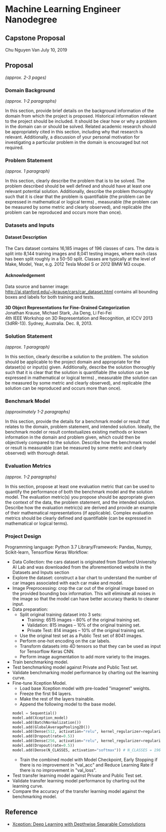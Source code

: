 # Machine Learning Engineer Nanodegree
## Capstone Proposal
Chu Nguyen Van
July 10, 2019

## Proposal
_(approx. 2-3 pages)_

### Domain Background
_(approx. 1-2 paragraphs)_

In this section, provide brief details on the background information of the domain from which the project is proposed. Historical information relevant to the project should be included. It should be clear how or why a problem in the domain can or should be solved. Related academic research should be appropriately cited in this section, including why that research is relevant. Additionally, a discussion of your personal motivation for investigating a particular problem in the domain is encouraged but not required.

### Problem Statement
_(approx. 1 paragraph)_

In this section, clearly describe the problem that is to be solved. The problem described should be well defined and should have at least one relevant potential solution. Additionally, describe the problem thoroughly such that it is clear that the problem is quantifiable (the problem can be expressed in mathematical or logical terms) , measurable (the problem can be measured by some metric and clearly observed), and replicable (the problem can be reproduced and occurs more than once).

### Datasets and Inputs
#### Dataset Description
The Cars dataset contains 16,185 images of 196 classes of cars. The data is split into 8,144 training images and 8,041 testing images, where each class has been split roughly in a 50-50 split. Classes are typically at the level of Make, Model, Year, e.g. 2012 Tesla Model S or 2012 BMW M3 coupe.

#### Acknowledgement
Data source and banner image: http://ai.stanford.edu/~jkrause/cars/car_dataset.html contains all bounding boxes and labels for both training and tests.\
\
**3D Object Representations for Fine-Grained Categorization**\
Jonathan Krause, Michael Stark, Jia Deng, Li Fei-Fei\
4th IEEE Workshop on 3D Representation and Recognition, at ICCV 2013 (3dRR-13). Sydney, Australia. Dec. 8, 2013.

### Solution Statement
_(approx. 1 paragraph)_

In this section, clearly describe a solution to the problem. The solution should be applicable to the project domain and appropriate for the dataset(s) or input(s) given. Additionally, describe the solution thoroughly such that it is clear that the solution is quantifiable (the solution can be expressed in mathematical or logical terms) , measurable (the solution can be measured by some metric and clearly observed), and replicable (the solution can be reproduced and occurs more than once).

### Benchmark Model
_(approximately 1-2 paragraphs)_

In this section, provide the details for a benchmark model or result that relates to the domain, problem statement, and intended solution. Ideally, the benchmark model or result contextualizes existing methods or known information in the domain and problem given, which could then be objectively compared to the solution. Describe how the benchmark model or result is measurable (can be measured by some metric and clearly observed) with thorough detail.

### Evaluation Metrics
_(approx. 1-2 paragraphs)_

In this section, propose at least one evaluation metric that can be used to quantify the performance of both the benchmark model and the solution model. The evaluation metric(s) you propose should be appropriate given the context of the data, the problem statement, and the intended solution. Describe how the evaluation metric(s) are derived and provide an example of their mathematical representations (if applicable). Complex evaluation metrics should be clearly defined and quantifiable (can be expressed in mathematical or logical terms).

### Project Design
Programming language: Python 3.7
Library/Framework: Pandas, Numpy, Scikit-learn, Tensorflow Keras
Workflow:
- Data Collection: the cars dataset is originated from Stanford University AI Lab and was downloaded from the aforementioned website in the Datasets and Inputs section
- Explore the dataset: construct a bar chart to understand the number of car images associated with each car make and model.
- Image Preprocessing: crop the car out of the original image based on the provided bounding box information. This will eliminate all noises in the image so that the model can have better accuracy thanks to cleaner input.
- Data preparation: 
  - Split original training dataset into 3 sets:
    - Training: 6515 images – 80% of the original training set.
    - Validation: 815 images – 10% of the original training set.
    - Private Test: 814 images – 10% of the original training set.
  - Use the original test set as a Public Test set of 8041 images.
  - Perform one-hot encoding on the car labels.
  - Transform datasets into 4D tensors so that they can be used as input for Tensorflow Keras CNN.
  - Perform image augmentation to add more variety to the images.
- Train benchmarking model.
- Test benchmarking model against Private and Public Test set.
- Validate benchmarking model performance by charting out the learning curve.
- Fine-tune Xception Model.
  - Load base Xception model with pre-loaded "imagenet" weights.
  - Freeze the first 94 layers.
  - Make the rest of the layers trainable.
  - Append the following model to the base model.
  ```python
  model = Sequential()
  model.add(Xception_model)
  model.add(BatchNormalization())
  model.add(GlobalAveragePooling2D())
  model.add(Dense(512, activation="relu", kernel_regularizer=regularizers.l2(0.01)))
  model.add(Dropout(rate=0.5))
  model.add(Dense(256, activation="relu", kernel_regularizer=regularizers.l2(0.01)))
  model.add(Dropout(rate=0.5))
  model.add(Dense(N_CLASSES, activation="softmax")) # N_CLASSES = 196
  ```
  - Train the combined model with Model Checkpoint, Early Stopping if there is no improvement in "val_acc" and Reduce Learning Rate if there is no improvement in "val_loss".
- Test transfer learning model against Private and Public Test set.
- Validate transfer learning model performance by charting out the learning curve.
- Compare the accuracy of the transfer learning model against the benchmarking model.

## Reference
- [Xception: Deep Learning with Depthwise Separable Convolutions](https://arxiv.org/abs/1610.02357)
